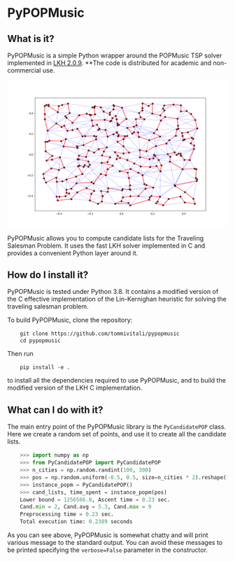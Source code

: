 PyPOPMusic
==========
What is it?
-----
PyPOPMusic is a simple Python wrapper around the POPMusic TSP solver implemented in [LKH 2.0.9](http://webhotel4.ruc.dk/~keld/research/LKH/).
**The code is distributed for academic and non-commercial use.

<p align="center">
	<img src="tsp272.png" alt="example plot"/>
</p>

PyPOPMusic allows you to compute candidate lists for the Traveling Salesman Problem. It uses the fast LKH solver implemented in C and provides a convenient Python layer around it.

How do I install it?
------
PyPOPMusic is tested under Python 3.8. It contains a modified version of the C effective implementation of the Lin-Kernighan heuristic for solving the traveling salesman problem. 

To build PyPOPMusic, clone the repository:
```shell
    git clone https://github.com/tommivitali/pypopmusic
    cd pypopmusic
```
Then run
```shell
    pip install -e .
```
to install all the dependencies required to use PyPOPMusic, and to build the modified version of the LKH C implementation.

What can I do with it?
-------
The main entry point of the PyPOPMusic library is the `PyCandidatePOP` class. Here we create a random set of points, and use it to create all the candidate lists.
```python
    >>> import numpy as np
    >>> from PyCandidatePOP import PyCandidatePOP
    >>> n_cities = np.random.randint(100, 300)
    >>> pos = np.random.uniform(-0.5, 0.5, size=n_cities * 2).reshape((n_cities, 2))
    >>> instance_popm = PyCandidatePOP()
    >>> cand_lists, time_spent = instance_popm(pos)
    Lower bound = 1256566.8, Ascent time = 0.23 sec.
    Cand.min = 2, Cand.avg = 5.3, Cand.max = 9
    Preprocessing time = 0.23 sec.
    Total execution time: 0.2389 seconds
```
As you can see above, PyPOPMusic is somewhat chatty and will print various message to the standard output. You can avoid these messages to be printed specifying the `verbose=False` parameter in the constructor.
